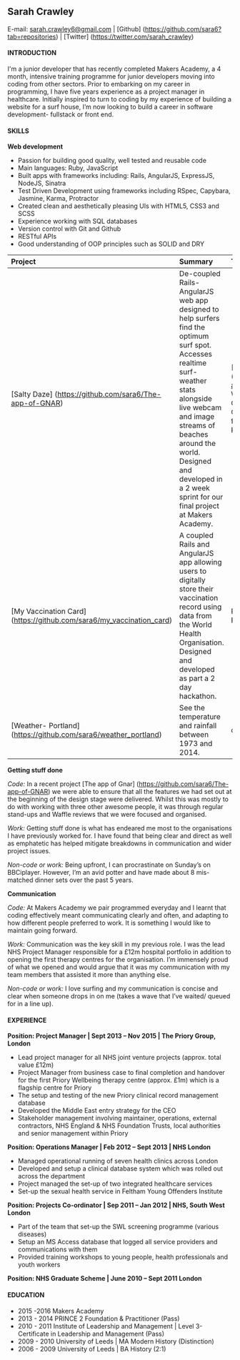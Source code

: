 <h2>Sarah Crawley</h2>

E-mail:	sarah.crawley6@gmail.com | [Github] (https://github.com/sara6?tab=repositories) | [Twitter] (https://twitter.com/sarah_crawley)

<h4>INTRODUCTION</h4>

I'm a junior developer that has recently completed Makers Academy, a 4 month, intensive training programme for junior developers moving into coding from other sectors. Prior to embarking on my career in programming, I have five years experience as a project manager in healthcare. Initially inspired to turn to coding by my experience of building a website for a surf house, I’m now looking to build a career in software development- fullstack or front end.

<h4>SKILLS</h4>

**Web development**

* Passion for building good quality, well tested and reusable code
* Main languages: Ruby, JavaScript
* Built apps with frameworks including: Rails,  AngularJS, ExpressJS,  NodeJS, Sinatra
* Test Driven Development using frameworks including RSpec, Capybara, Jasmine, Karma, Protractor
* Created clean and aesthetically pleasing UIs with HTML5, CSS3 and SCSS
* Experience working with SQL databases
* Version control with Git and Github
* RESTful APIs
* Good understanding of OOP principles such as SOLID and DRY

| Project  | Summary              | Technologies used  |
| :----- |:------------------   | :--- |
|[Salty Daze] (https://github.com/sara6/The-app-of-GNAR)  | De-coupled Rails-AngularJS web app designed to help surfers find the optimum surf spot. Accesses realtime surf-weather stats alongside live webcam and image streams of beaches around the world. Designed and developed in a 2 week sprint for our final project at Makers Academy.     | [Rails backend] (https://github.com/sara6/GNAR-api), Marine Weather API, Open Weather API, Instagram API, Google Maps API, Google Geolocation API, and Angular front end. Tested with Rspec, Karma and Protractor|
| [My Vaccination Card] (https://github.com/sara6/my_vaccination_card)     | A coupled Rails and AngularJS app allowing users to digitally store their vaccination record using data from the World Health Organisation. Designed and developed as part a 2 day hackathon.     |   Rails, AngularJS, tested with Rspec Capybara |
| [Weather- Portland] (https://github.com/sara6/weather_portland) | See the temperature and rainfall between 1973 and 2014. |   d3js, JavaScript, HTML, CSS |

**Getting stuff done**

_Code:_ In a recent project [The app of Gnar] (https://github.com/sara6/The-app-of-GNAR) we were able to ensure that all the features we had set out at the beginning of the design stage were delivered. Whilst this was mostly to do with working with three other awesome people, it was through regular stand-ups and Waffle reviews that we were focused and organised.

_Work:_ Getting stuff done is what has endeared me most to the organisations I have previously worked for. I have found that being clear and direct as well as emphatetic has helped mitigate breakdowns in communication and wider project issues.

_Non-code or work:_ Being upfront, I can procrastinate on Sunday’s on BBCiplayer. However, I’m an avid potter and have made about 8 mis-matched dinner sets over the past 5 years.

**Communication**

_Code:_ At Makers Academy we pair programmed everyday and I learnt that coding effectively meant communicating clearly and often, and adapting to how different people preferred to work. It is something I would like to maintain going forward.

_Work:_ Communication was the key skill in my previous role. I was the lead NHS Project Manager responsible for a £12m hospital portfolio in addition to opening the first therapy centres for the organisation. I’m immensely proud of what we opened and would argue that it was my communication with my team members that assisted it more than anything else.

_Non-code or work:_ I love surfing and my communication is concise and clear when someone drops in on me (takes a wave that I’ve waited/ queued for in a line up).

<h4>EXPERIENCE</h4>

**Position: Project Manager | Sept 2013 – Nov 2015 | The Priory Group, London**

* Lead project manager for all NHS joint venture projects (approx. total value £12m)
* Project Manager from business case to final completion and handover for the first Priory Wellbeing therapy centre (approx. £1m) which is a flagship centre for Priory
* The setup and testing of the new Priory clinical record management database
* Developed the Middle East entry strategy for the CEO
* Stakeholder management involving maintainer, operations, external contractors, NHS England & NHS Foundation Trusts, local authorities and senior management within Priory


**Position: Operations Manager | Feb 2012 – Sept 2013 | NHS London**

* Managed operational running of seven health clinics across London
* Developed and setup a clinical database system which was rolled out across the department
* Project managed the set-up of two integrated healthcare services
* Set-up the sexual health service in Feltham Young Offenders Institute


**Position: Projects Co-ordinator | Sep 2011 – Jan 2012	| NHS, South West London**

* Part of the team that set-up the SWL screening programme (various diseases)
* Setup an MS Access database that logged all service providers and communications with them
* Provided training workshops to young people, health professionals and youth workers

**Position: NHS Graduate Scheme | June 2010 – Sept 2011	London**


<h4>EDUCATION</h4>

* 2015 -2016		Makers Academy
* 2013 - 2014		PRINCE 2 Foundation & Practitioner (Pass)
* 2010 - 2011		Institute of Leadership and Management | Level 3- Certificate in Leadership and Management (Pass)
* 2009 - 2010		University of Leeds | MA Modern History (Distinction)
* 2006 - 2009		University of Leeds | BA History (2:1)
